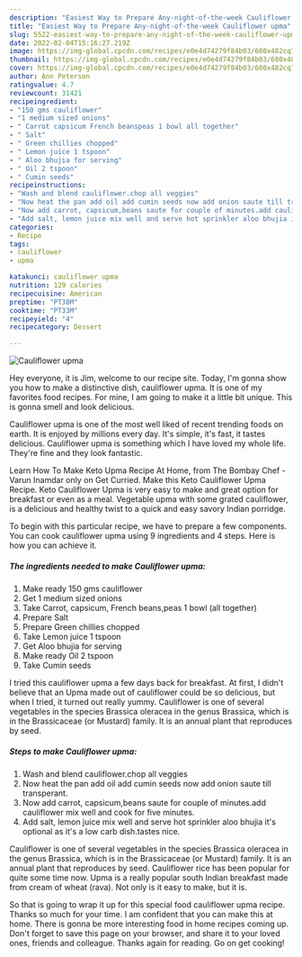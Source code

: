 ```yaml
---
description: "Easiest Way to Prepare Any-night-of-the-week Cauliflower upma"
title: "Easiest Way to Prepare Any-night-of-the-week Cauliflower upma"
slug: 5522-easiest-way-to-prepare-any-night-of-the-week-cauliflower-upma
date: 2022-02-04T15:16:27.219Z
image: https://img-global.cpcdn.com/recipes/e0e4d74279f84b03/680x482cq70/cauliflower-upma-recipe-main-photo.jpg
thumbnail: https://img-global.cpcdn.com/recipes/e0e4d74279f84b03/680x482cq70/cauliflower-upma-recipe-main-photo.jpg
cover: https://img-global.cpcdn.com/recipes/e0e4d74279f84b03/680x482cq70/cauliflower-upma-recipe-main-photo.jpg
author: Ann Peterson
ratingvalue: 4.7
reviewcount: 31421
recipeingredient:
- "150 gms cauliflower"
- "1 medium sized onions"
- " Carrot capsicum French beanspeas 1 bowl all together"
- " Salt"
- " Green chillies chopped"
- " Lemon juice 1 tspoon"
- " Aloo bhujia for serving"
- " Oil 2 tspoon"
- " Cumin seeds"
recipeinstructions:
- "Wash and blend cauliflower.chop all veggies"
- "Now heat the pan add oil add cumin seeds now add onion saute till transperant."
- "Now add carrot, capsicum,beans saute for couple of minutes.add cauliflower mix well and cook for five minutes."
- "Add salt, lemon juice mix well and serve hot sprinkler aloo bhujia it&#39;s optional as it&#39;s a low carb dish.tastes nice."
categories:
- Recipe
tags:
- cauliflower
- upma

katakunci: cauliflower upma 
nutrition: 129 calories
recipecuisine: American
preptime: "PT38M"
cooktime: "PT33M"
recipeyield: "4"
recipecategory: Dessert

---
```



![Cauliflower upma](https://img-global.cpcdn.com/recipes/e0e4d74279f84b03/680x482cq70/cauliflower-upma-recipe-main-photo.jpg)

Hey everyone, it is Jim, welcome to our recipe site. Today, I'm gonna show you how to make a distinctive dish, cauliflower upma. It is one of my favorites food recipes. For mine, I am going to make it a little bit unique. This is gonna smell and look delicious.

Cauliflower upma is one of the most well liked of recent trending foods on earth. It is enjoyed by millions every day. It's simple, it's fast, it tastes delicious. Cauliflower upma is something which I have loved my whole life. They're fine and they look fantastic.

Learn How To Make Keto Upma Recipe At Home, from The Bombay Chef - Varun Inamdar only on Get Curried. Make this Keto Cauliflower Upma Recipe. Keto Cauliflower Upma is very easy to make and great option for breakfast or even as a meal. Vegetable upma with some grated cauliflower, is a delicious and healthy twist to a quick and easy savory Indian porridge.


To begin with this particular recipe, we have to prepare a few components. You can cook cauliflower upma using 9 ingredients and 4 steps. Here is how you can achieve it.

<!--inarticleads1-->

##### The ingredients needed to make Cauliflower upma:

1. Make ready 150 gms cauliflower
1. Get 1 medium sized onions
1. Take  Carrot, capsicum, French beans,peas 1 bowl (all together)
1. Prepare  Salt
1. Prepare  Green chillies chopped
1. Take  Lemon juice 1 tspoon
1. Get  Aloo bhujia for serving
1. Make ready  Oil 2 tspoon
1. Take  Cumin seeds


I tried this cauliflower upma a few days back for breakfast. At first, I didn&#39;t believe that an Upma made out of cauliflower could be so delicious, but when I tried, it turned out really yummy. Cauliflower is one of several vegetables in the species Brassica oleracea in the genus Brassica, which is in the Brassicaceae (or Mustard) family. It is an annual plant that reproduces by seed. 

<!--inarticleads2-->

##### Steps to make Cauliflower upma:

1. Wash and blend cauliflower.chop all veggies
1. Now heat the pan add oil add cumin seeds now add onion saute till transperant.
1. Now add carrot, capsicum,beans saute for couple of minutes.add cauliflower mix well and cook for five minutes.
1. Add salt, lemon juice mix well and serve hot sprinkler aloo bhujia it&#39;s optional as it&#39;s a low carb dish.tastes nice.


Cauliflower is one of several vegetables in the species Brassica oleracea in the genus Brassica, which is in the Brassicaceae (or Mustard) family. It is an annual plant that reproduces by seed. Cauliflower rice has been popular for quite some time now. Upma is a really popular south Indian breakfast made from cream of wheat (rava). Not only is it easy to make, but it is. 

So that is going to wrap it up for this special food cauliflower upma recipe. Thanks so much for your time. I am confident that you can make this at home. There is gonna be more interesting food in home recipes coming up. Don't forget to save this page on your browser, and share it to your loved ones, friends and colleague. Thanks again for reading. Go on get cooking!
